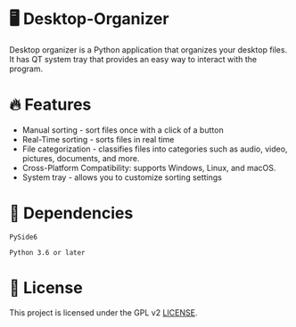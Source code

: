 # 🖥️ Desktop-Organizer

Desktop organizer is a Python application that organizes your desktop files. It has QT system tray that provides an easy way to interact with the program.

# 🔥 Features

* Manual sorting - sort files once with a click of a button
* Real-Time sorting - sorts files in real time
* File categorization - classifies files into categories such as audio, video, pictures, documents, and more.
* Cross-Platform Compatibility: supports Windows, Linux, and macOS.
* System tray - allows you to customize sorting settings

# 📑 Dependencies

``PySide6``

``Python 3.6 or later``

# 📜 License

This project is licensed under the GPL v2 [LICENSE](LICENSE).
